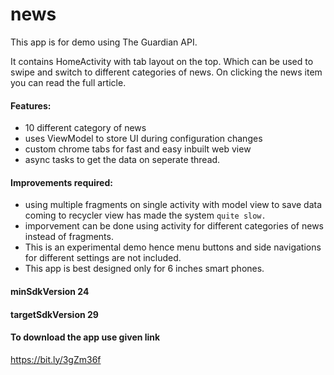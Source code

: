 # news
This app is for demo using The Guardian API.

It contains HomeActivity with tab layout on the top. Which can be used to swipe and switch to different categories of news.
On clicking the news item you can read the full article.

#### Features:
* 10 different category of news
* uses ViewModel to store UI during configuration changes
* custom chrome tabs for fast and easy inbuilt web view
* async tasks to get the data on seperate thread.


#### Improvements required:
* using multiple fragments on single activity with model view to save data coming to recycler view has made the system `quite slow.`
* imporvement can be done using activity for different categories of news instead of fragments.
* This is an experimental demo hence menu buttons and side navigations for different settings are not included.
* This app is best designed only for 6 inches smart phones.


#### minSdkVersion 24
#### targetSdkVersion 29


#### To download the app use given link
https://bit.ly/3gZm36f
